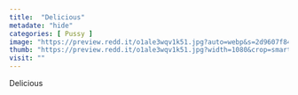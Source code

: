 ```yaml
---
title:  "Delicious"
metadate: "hide"
categories: [ Pussy ]
image: "https://preview.redd.it/o1ale3wqv1k51.jpg?auto=webp&s=2d9607f848c3352dc4883892da36de2de95e13df"
thumb: "https://preview.redd.it/o1ale3wqv1k51.jpg?width=1080&crop=smart&auto=webp&s=73d9712697dc40f7c306f92a1890fcfcfb1e72e4"
visit: ""
---
```

Delicious
